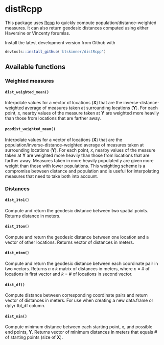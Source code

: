 # distRcpp

This package uses [Rcpp](http://www.rcpp.org) to quickly compute population/distance-weighted measures. It can also return geodesic distances computed using either Haversine or Vincenty forumlas.

Install the latest development version from Github with

```r
devtools::install_github('btskinner/distRcpp')
```

## Available functions

### Weighted measures

#### `dist_weighted_mean()`

Interpolate values for a vector of locations (**X**) that are the inverse-distance-weighted average of measures taken at surrounding locations (**Y**). For each point, *x*, nearby values of the measure taken at **Y** are weighted more heavily than those from locations that are farther away.

#### `popdist_weighted_mean()`

Interpolate values for a vector of locations (**X**) that are the population/inverse-distance-weighted average of measures taken at surrounding locations (**Y**). For each point, *x*, nearby values of the measure taken at **Y** are weighted more heavily than those from locations that are farther away. Measures taken in more heavily populated *y* are given more weight than those with lower populations. This weighting scheme is a compromise between distance and population and is useful for interpolating measures that need to take both into account.

### Distances

#### `dist_1to1()`

Compute and return the geodesic distance between two spatial points. Returns distance in meters.

#### `dist_1tom()`

Compute and return the geodesic distance between one location and a vector of other locations. Returns vector of distances in meters.

#### `dist_mtom()`

Compute and return the geodesic distance between each coordinate pair in two vectors. Returns *n x k* matrix of distances in meters, where *n* = # of locations in first vector and *k* = # of locations in second vector.

#### `dist_df()`

Compute distance between corresponding coordinate pairs and return vector of distances in meters. For use when creating a new data.frame or dplyr tbl_df column.

#### `dist_min()`

Compute minimum distance between each starting point, *x*, and possible end points, **Y**. Returns vector of minimum distances in meters that equals # of starting points (size of **X**).

